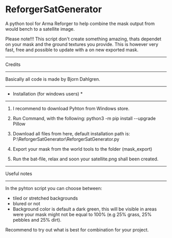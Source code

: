 # ReforgerSatGenerator
A python tool for Arma Reforger to help combine the mask output from would bench to a satellite image. 

Please note!!!
This script don't create something amazing, thats dependet on your mask and the ground textures you provide. 
This is however very fast, free and possible to update with a on new exported mask. 

***********
Credits 
***********
Basically all code is made by Bjorn Dahlgren.

************************************
* Installation (for windows users) *
************************************

1) I recommend to download Pyhton from Windows store.
2) Run Command, with the following: python3 -m pip install --upgrade Pillow

3) Download all files from here, default installation path is: 
  P:\ReforgerSatGenerator\ReforgerSatGenerator.py
  
4) Export your mask from the world tools to the folder (mask_export)
5) Run the bat-file, relax and soon your satellite.png shall been created.

****************
Useful notes
****************

In the pyhton script you can choose between:
* tiled or stretched backgrounds
* blured or not
* Background color is default a dark green, this will be visible in areas were your mask might not be equal to 100% (e.g 25% grass, 25% pebbles and 25% dirt).

Recommend to try out what is best for combination for your project.

